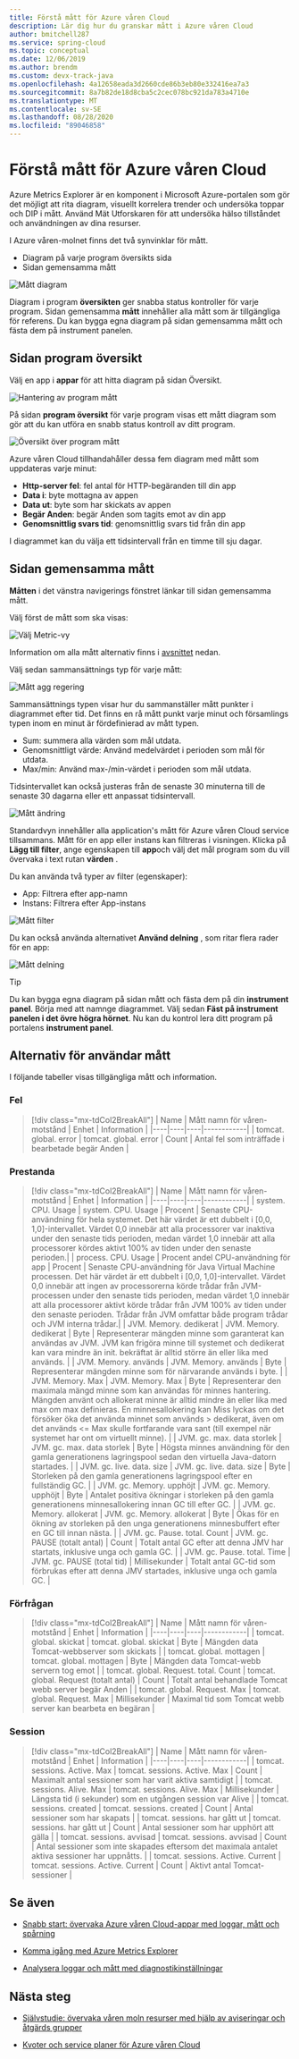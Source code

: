 ```yaml
---
title: Förstå mått för Azure våren Cloud
description: Lär dig hur du granskar mått i Azure våren Cloud
author: bmitchell287
ms.service: spring-cloud
ms.topic: conceptual
ms.date: 12/06/2019
ms.author: brendm
ms.custom: devx-track-java
ms.openlocfilehash: 4a12658eada3d2660cde86b3eb80e332416ea7a3
ms.sourcegitcommit: 8a7b82de18d8cba5c2cec078bc921da783a4710e
ms.translationtype: MT
ms.contentlocale: sv-SE
ms.lasthandoff: 08/28/2020
ms.locfileid: "89046858"
---
```

# <a name="understand-metrics-for-azure-spring-cloud"></a>Förstå mått för Azure våren Cloud

Azure Metrics Explorer är en komponent i Microsoft Azure-portalen som gör det möjligt att rita diagram, visuellt korrelera trender och undersöka toppar och DIP i mått. Använd Mät Utforskaren för att undersöka hälso tillståndet och användningen av dina resurser. 

I Azure våren-molnet finns det två synvinklar för mått.
* Diagram på varje program översikts sida
* Sidan gemensamma mått

 ![Mått diagram](media/metrics/metrics-1.png)

Diagram i program **översikten** ger snabba status kontroller för varje program. Sidan gemensamma **mått** innehåller alla mått som är tillgängliga för referens. Du kan bygga egna diagram på sidan gemensamma mått och fästa dem på instrument panelen.

## <a name="application-overview-page"></a>Sidan program översikt
Välj en app i **appar** för att hitta diagram på sidan Översikt.  

 ![Hantering av program mått](media/metrics/metrics-2.png)

På sidan **program översikt** för varje program visas ett mått diagram som gör att du kan utföra en snabb status kontroll av ditt program.  

 ![Översikt över program mått](media/metrics/metrics-3.png)

Azure våren Cloud tillhandahåller dessa fem diagram med mått som uppdateras varje minut:

* **Http-server fel**: fel antal för HTTP-begäranden till din app
* **Data i**: byte mottagna av appen
* **Data ut**: byte som har skickats av appen
* **Begär Anden**: begär Anden som tagits emot av din app
* **Genomsnittlig svars tid**: genomsnittlig svars tid från din app

I diagrammet kan du välja ett tidsintervall från en timme till sju dagar.

## <a name="common-metrics-page"></a>Sidan gemensamma mått

**Måtten** i det vänstra navigerings fönstret länkar till sidan gemensamma mått.

Välj först de mått som ska visas:

![Välj Metric-vy](media/metrics/metrics-4.png)

Information om alla mått alternativ finns i [avsnittet](#user-metrics-options) nedan.

Välj sedan sammansättnings typ för varje mått:

![Mått agg regering](media/metrics/metrics-5.png)

Sammansättnings typen visar hur du sammanställer mått punkter i diagrammet efter tid. Det finns en rå mått punkt varje minut och församlings typen inom en minut är fördefinierad av mått typen.
* Sum: summera alla värden som mål utdata.
* Genomsnittligt värde: Använd medelvärdet i perioden som mål för utdata.
* Max/min: Använd max-/min-värdet i perioden som mål utdata.

Tidsintervallet kan också justeras från de senaste 30 minuterna till de senaste 30 dagarna eller ett anpassat tidsintervall.

![Mått ändring](media/metrics/metrics-6.png)

Standardvyn innehåller alla application's mått för Azure våren Cloud service tillsammans. Mått för en app eller instans kan filtreras i visningen.  Klicka på **Lägg till filter**, ange egenskapen till **app**och välj det mål program som du vill övervaka i text rutan **värden** . 

Du kan använda två typer av filter (egenskaper):
* App: Filtrera efter app-namn
* Instans: Filtrera efter App-instans

![Mått filter](media/metrics/metrics-7.png)

Du kan också använda alternativet **Använd delning** , som ritar flera rader för en app:

![Mått delning](media/metrics/metrics-8.png)

>[!TIP]
> Du kan bygga egna diagram på sidan mått och fästa dem på din **instrument panel**. Börja med att namnge diagrammet.  Välj sedan **Fäst på instrument panelen i det övre högra hörnet**. Nu kan du kontrol lera ditt program på portalens **instrument panel**.

## <a name="user-metrics-options"></a>Alternativ för användar mått

I följande tabeller visas tillgängliga mått och information.

### <a name="error"></a>Fel
>[!div class="mx-tdCol2BreakAll"]
>| Name | Mått namn för våren-motstånd | Enhet | Information |
>|----|----|----|------------|
>| tomcat. global. error | tomcat. global. error | Count | Antal fel som inträffade i bearbetade begär Anden |

### <a name="performance"></a>Prestanda
>[!div class="mx-tdCol2BreakAll"]
>| Name | Mått namn för våren-motstånd | Enhet | Information |
>|----|----|----|------------|
>| system. CPU. Usage | system. CPU. Usage | Procent | Senaste CPU-användning för hela systemet. Det här värdet är ett dubbelt i [0,0, 1,0]-intervallet. Värdet 0,0 innebär att alla processorer var inaktiva under den senaste tids perioden, medan värdet 1,0 innebär att alla processorer kördes aktivt 100% av tiden under den senaste perioden.|
>| process. CPU. Usage | Procent andel CPU-användning för app | Procent | Senaste CPU-användning för Java Virtual Machine processen. Det här värdet är ett dubbelt i [0,0, 1,0]-intervallet. Värdet 0,0 innebär att ingen av processorerna körde trådar från JVM-processen under den senaste tids perioden, medan värdet 1,0 innebär att alla processorer aktivt körde trådar från JVM 100% av tiden under den senaste perioden. Trådar från JVM omfattar både program trådar och JVM interna trådar.|
>| JVM. Memory. dedikerat | JVM. Memory. dedikerat | Byte | Representerar mängden minne som garanterat kan användas av JVM. JVM kan frigöra minne till systemet och dedikerat kan vara mindre än init. bekräftat är alltid större än eller lika med används. |
>| JVM. Memory. används | JVM. Memory. används | Byte | Representerar mängden minne som för närvarande används i byte. |
>| JVM. Memory. Max | JVM. Memory. Max | Byte | Representerar den maximala mängd minne som kan användas för minnes hantering. Mängden använt och allokerat minne är alltid mindre än eller lika med max om max definieras. En minnesallokering kan Miss lyckas om det försöker öka det använda minnet som används > dedikerat, även om det används <= Max skulle fortfarande vara sant (till exempel när systemet har ont om virtuellt minne). |
>| JVM. gc. max. data storlek | JVM. gc. max. data storlek | Byte | Högsta minnes användning för den gamla generationens lagringspool sedan den virtuella Java-datorn startades. |
>| JVM. gc. live. data. size | JVM. gc. live. data. size | Byte | Storleken på den gamla generationens lagringspool efter en fullständig GC. |
>| JVM. gc. Memory. upphöjt | JVM. gc. Memory. upphöjt | Byte | Antalet positiva ökningar i storleken på den gamla generationens minnesallokering innan GC till efter GC. |
>| JVM. gc. Memory. allokerat | JVM. gc. Memory. allokerat | Byte | Ökas för en ökning av storleken på den unga generationens minnesbuffert efter en GC till innan nästa. |
>| JVM. gc. Pause. total. Count | JVM. gc. PAUSE (totalt antal) | Count | Totalt antal GC efter att denna JMV har startats, inklusive unga och gamla GC. |
>| JVM. gc. Pause. total. Time | JVM. gc. PAUSE (total tid) | Millisekunder | Totalt antal GC-tid som förbrukas efter att denna JMV startades, inklusive unga och gamla GC. |

### <a name="request"></a>Förfrågan
>[!div class="mx-tdCol2BreakAll"]
>| Name | Mått namn för våren-motstånd | Enhet | Information |
>|----|----|----|------------|
>| tomcat. global. skickat | tomcat. global. skickat | Byte | Mängden data Tomcat-webbserver som skickats |
>| tomcat. global. mottagen | tomcat. global. mottagen | Byte | Mängden data Tomcat-webb servern tog emot |
>| tomcat. global. Request. total. Count | tomcat. global. Request (totalt antal) | Count | Totalt antal behandlade Tomcat webb server begär Anden |
>| tomcat. global. Request. Max | tomcat. global. Request. Max | Millisekunder | Maximal tid som Tomcat webb server kan bearbeta en begäran |

### <a name="session"></a>Session
>[!div class="mx-tdCol2BreakAll"]
>| Name | Mått namn för våren-motstånd | Enhet | Information |
>|----|----|----|------------|
>| tomcat. sessions. Active. Max | tomcat. sessions. Active. Max | Count | Maximalt antal sessioner som har varit aktiva samtidigt |
>| tomcat. sessions. Alive. Max | tomcat. sessions. Alive. Max | Millisekunder | Längsta tid (i sekunder) som en utgången session var Alive |
>| tomcat. sessions. created | tomcat. sessions. created | Count | Antal sessioner som har skapats |
>| tomcat. sessions. har gått ut | tomcat. sessions. har gått ut | Count | Antal sessioner som har upphört att gälla |
>| tomcat. sessions. avvisad | tomcat. sessions. avvisad | Count | Antal sessioner som inte skapades eftersom det maximala antalet aktiva sessioner har uppnåtts. |
>| tomcat. sessions. Active. Current | tomcat. sessions. Active. Current | Count | Aktivt antal Tomcat-sessioner |

## <a name="see-also"></a>Se även
* [Snabb start: övervaka Azure våren Cloud-appar med loggar, mått och spårning](spring-cloud-quickstart-logs-metrics-tracing.md)

* [Komma igång med Azure Metrics Explorer](https://docs.microsoft.com/azure/azure-monitor/platform/metrics-getting-started)

* [Analysera loggar och mått med diagnostikinställningar](https://docs.microsoft.com/azure/spring-cloud/diagnostic-services)

## <a name="next-steps"></a>Nästa steg
* [Självstudie: övervaka våren moln resurser med hjälp av aviseringar och åtgärds grupper](https://docs.microsoft.com/azure/spring-cloud/spring-cloud-tutorial-alerts-action-groups)

* [Kvoter och service planer för Azure våren Cloud](https://docs.microsoft.com/azure/spring-cloud/spring-cloud-quotas)

